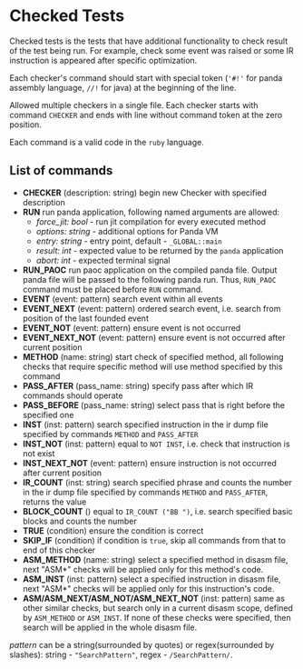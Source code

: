 # Checked Tests

Checked tests is the tests that have additional functionality to check result of the test being run.
For example, check some event was raised or some IR instruction is appeared after specific optimization.

Each checker's command should start with special token (`'#!'` for panda assembly language, `//!` for java) at the
beginning of the line.

Allowed multiple checkers in a single file. Each checker starts with command `CHECKER` and ends with line without
command token at the zero position.

Each command is a valid code in the `ruby` language.

## List of commands

* **CHECKER** (description: string) begin new Checker with specified description
* **RUN** run panda application, following named arguments are allowed:
    - *force_jit: bool* - run jit compilation for every executed method
    - *options: string* - additional options for Panda VM
    - *entry: string* - entry point, default - `_GLOBAL::main`
    - *result: int* - expected value to be returned by the `panda` application
    - *abort: int* - expected terminal signal
* **RUN_PAOC** run paoc application on the compiled panda file. Output panda file will be passed to the following panda
    run. Thus, `RUN_PAOC` command must be placed before `RUN` command.
* **EVENT** (event: pattern) search event within all events
* **EVENT_NEXT** (event: pattern) ordered search event, i.e. search from position of the last founded event
* **EVENT_NOT** (event: pattern) ensure event is not occurred
* **EVENT_NEXT_NOT** (event: pattern) ensure event is not occurred after current position
* **METHOD** (name: string) start check of specified method, all following checks that require specific method will use method specified by this command
* **PASS_AFTER** (pass_name: string) specify pass after which IR commands should operate
* **PASS_BEFORE** (pass_name: string) select pass that is right before the specified one
* **INST** (inst: pattern) search specified instruction in the ir dump file specified by commands `METHOD` and `PASS_AFTER`
* **INST_NOT** (inst: pattern) equal to `NOT INST`, i.e. check that instruction is not exist
* **INST_NEXT_NOT** (event: pattern) ensure instruction is not occurred after current position
* **IR_COUNT** (inst: string) search specified phrase and counts the number in the ir dump file specified by commands `METHOD` and `PASS_AFTER`, returns the value
* **BLOCK_COUNT** () equal to `IR_COUNT ("BB ")`, i.e. search specified basic blocks and counts the number
* **TRUE** (condition) ensure the condition is correct
* **SKIP_IF** (condition) if condition is `true`, skip all commands from that to end of this checker
* **ASM_METHOD** (name: string) select a specified method in disasm file, next "ASM*" checks will be applied only for this method's code.
* **ASM_INST** (inst: pattern) select a specified instruction in disasm file, next "ASM*" checks will be applied only for this instruction's code.
* **ASM/ASM_NEXT/ASM_NOT/ASM_NEXT_NOT** (inst: pattern) same as other similar checks, but search only in a current disasm scope, defined by `ASM_METHOD` or `ASM_INST`.
If none of these checks were specified, then search will be applied in the whole disasm file.

*pattern* can be a string(surrounded by quotes) or regex(surrounded by slashes): string - `"SearchPattern"`, regex - `/SearchPattern/`.
